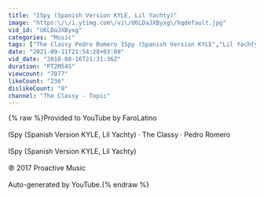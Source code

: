 ```yaml
---
title: "ISpy (Spanish Version KYLE, Lil Yachty)"
image: "https:\/\/i.ytimg.com\/vi\/U6LDaJXByxg\/hqdefault.jpg"
vid_id: "U6LDaJXByxg"
categories: "Music"
tags: ["The Classy Pedro Romero ISpy (Spanish Version KYLE","Lil Yachty) ISpy (Spanish Version KYLE","Lil Yachty)"]
date: "2021-09-11T21:54:28+03:00"
vid_date: "2018-08-16T21:31:36Z"
duration: "PT2M54S"
viewcount: "7077"
likeCount: "236"
dislikeCount: "9"
channel: "The Classy - Topic"
---
```

{% raw %}Provided to YouTube by FaroLatino<br /><br />ISpy (Spanish Version KYLE, Lil Yachty) · The Classy · Pedro Romero<br /><br />ISpy (Spanish Version KYLE, Lil Yachty)<br /><br />℗ 2017 Proactive Music<br /><br />Auto-generated by YouTube.{% endraw %}
